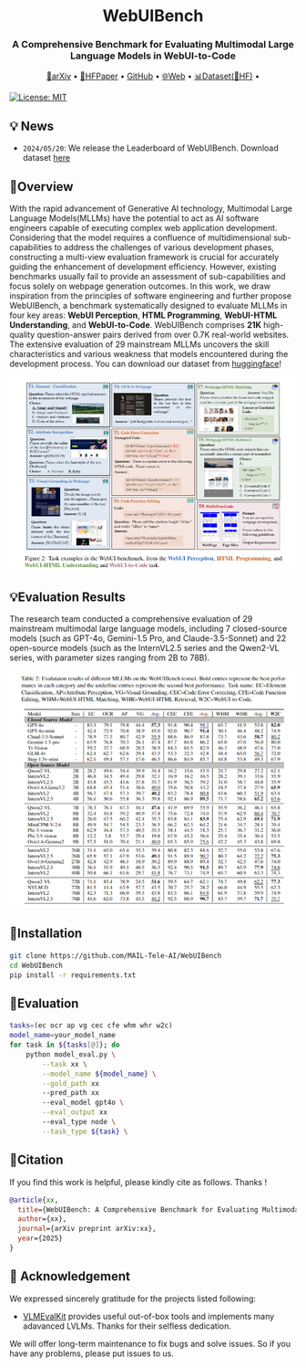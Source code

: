 <h1 align="center"> WebUIBench </h1>
<h3 align="center"> A Comprehensive Benchmark for Evaluating Multimodal Large Language Models in WebUI-to-Code </h3>

<p align="center">
  <a href="#" target="_blank">📄arXiv</a> •
  <a href="#" target="_blank">🤗HFPaper</a> •
  <a href="https://github.com/MAIL-Tele-AI/WebUIBench" target="_blank">GitHub</a> •
  <a href="#" target="_blank">🌐Web</a> •
  <a href="https://huggingface.co/datasets/Tele-AI-MAIL/WebUIBench" target="_blank">📊Dataset(🤗HF)</a> •
</p>

[![License: MIT](https://img.shields.io/badge/License-MIT-green.svg)](https://opensource.org/licenses/MIT)

## 💡 News

- `2024/05/20`: We release the Leaderboard of WebUIBench. Download dataset [here](https://huggingface.co/datasets/xx)



## 🌟Overview

With the rapid advancement of Generative AI technology, Multimodal Large Language Models(MLLMs) have the potential to act as AI software engineers capable of executing complex web application development. Considering that the model requires a confluence of multidimensional sub-capabilities to address the challenges of various development phases, constructing a multi-view evaluation framework is crucial for accurately guiding the enhancement of  development efficiency. However, existing benchmarks usually fail to provide an assessment of sub-capabilities and focus solely on webpage generation outcomes. In this work, we draw inspiration from the principles of software engineering and further propose WebUIBench, a benchmark systematically designed to evaluate MLLMs in four key areas: **WebUI Perception**, **HTML Programming**, **WebUI-HTML Understanding**, and **WebUI-to-Code**. WebUIBench comprises **21K** high-quality question-answer pairs derived from over 0.7K real-world websites. The extensive evaluation of 29 mainstream MLLMs uncovers the skill characteristics and various weakness that models encountered during the development process. You can download our dataset from [huggingface](https://huggingface.co/xx)!

![overview](./imgs/overview.PNG) 

## 💡Evaluation Results

The research team conducted a comprehensive evaluation of 29 mainstream multimodal large language models, including 7 closed-source models (such as GPT-4o, Gemini-1.5 Pro, and Claude-3.5-Sonnet) and 22 open-source models (such as the InternVL2.5 series and the Qwen2-VL series, with parameter sizes ranging from 2B to 78B).

![eval_results](./imgs/eval_results.png)


## 🔧Installation

```bash
git clone https://github.com/MAIL-Tele-AI/WebUIBench
cd WebUIBench
pip install -r requirements.txt
```

## 🤔Evaluation

```bash
tasks=(ec ocr ap vg cec cfe whm whr w2c)
model_name=your_model_name
for task in ${tasks[@]}; do
    python model_eval.py \
        --task xx \
        --model_name ${model_name} \
        --gold_path xx
        --pred_path xx
        --eval_model gpt4o \
        --eval_output xx
        --eval_type node \
        --task_type ${task} \
```

## 🚩Citation

If you find this work is helpful, please kindly cite as follows. Thanks !

```bibtex
@article{xx,
  title={WebUIBench: A Comprehensive Benchmark for Evaluating Multimodal Large Language Models in WebUI-to-Code},
  author={xx},
  journal={arXiv preprint arXiv:xx},
  year={2025}
}
```

## 💐 Acknowledgement

We expressed sincerely gratitude for the projects listed following:

- [VLMEvalKit](https://github.com/open-compass/VLMEvalKit) provides useful out-of-box tools and implements many adavanced LVLMs. Thanks for their selfless dedication.

  

We will offer long-term maintenance to fix bugs and solve issues. So if you have any problems, please put issues to us. 





